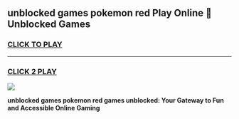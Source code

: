 
## unblocked games pokemon red Play Online 👋 Unblocked Games
<h3>
<a href="https://premium.freeplayer.one?title=unblocked_games_pokemon_red&ref=19F">CLICK TO PLAY</a></h3>
<hr>

<h3>
<a href="https://premium.freeplayer.one?title=unblocked_games_pokemon_red&ref=19F">CLICK 2 PLAY</a>
  
</h3>

<a href="https://premium.freeplayer.one?title=unblocked_games_pokemon_red&ref=19F"><img src="https://clearcache.store/games.png"></a>


**unblocked games pokemon red games unblocked: Your Gateway to Fun and Accessible Online Gaming**

